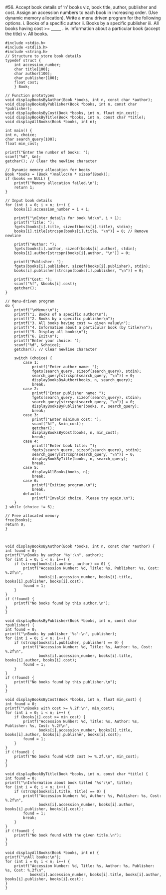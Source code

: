 #56. Accept book details of ‘n’ books viz, book title, author, publisher and cost. Assign an accession numbers to each book in increasing order. (Use dynamic memory allocation). Write a menu driven program for the following options. i. Books of a specific author ii. Books by a specific publisher iii. All books having cost >= _____ . iv. Information about a particular book (accept the title) v. All books. 


    #include <stdio.h>
    #include <stdlib.h>
    #include <string.h>
    // Structure to store book details
    typedef struct {
        int accession_number;
        char title[100];
        char author[100];
        char publisher[100];
        float cost;
        } Book;

    // Function prototypes
    void displayBooksByAuthor(Book *books, int n, const char *author);
    void displayBooksByPublisher(Book *books, int n, const char *publisher);
    void displayBooksByCost(Book *books, int n, float min_cost);
    void displayBookByTitle(Book *books, int n, const char *title);
    void displayAllBooks(Book *books, int n);

    int main() {
    int n, choice;
    char search_query[100];
    float min_cost;

    printf("Enter the number of books: ");
    scanf("%d", &n);
    getchar(); // Clear the newline character

    // Dynamic memory allocation for books
    Book *books = (Book *)malloc(n * sizeof(Book));
    if (books == NULL) {
        printf("Memory allocation failed.\n");
        return 1;
    }

    // Input book details
    for (int i = 0; i < n; i++) {
        books[i].accession_number = i + 1;

        printf("\nEnter details for book %d:\n", i + 1);
        printf("Title: ");
        fgets(books[i].title, sizeof(books[i].title), stdin);
        books[i].title[strcspn(books[i].title, "\n")] = 0; // Remove newline

        printf("Author: ");
        fgets(books[i].author, sizeof(books[i].author), stdin);
        books[i].author[strcspn(books[i].author, "\n")] = 0;

        printf("Publisher: ");
        fgets(books[i].publisher, sizeof(books[i].publisher), stdin);
        books[i].publisher[strcspn(books[i].publisher, "\n")] = 0;

        printf("Cost: ");
        scanf("%f", &books[i].cost);
        getchar();
    }

    // Menu-driven program
    do {
        printf("\nMenu:\n");
        printf("1. Books of a specific author\n");
        printf("2. Books by a specific publisher\n");
        printf("3. All books having cost >= given value\n");
        printf("4. Information about a particular book (by title)\n");
        printf("5. Display all books\n");
        printf("6. Exit\n");
        printf("Enter your choice: ");
        scanf("%d", &choice);
        getchar(); // Clear newline character

        switch (choice) {
            case 1:
                printf("Enter author name: ");
                fgets(search_query, sizeof(search_query), stdin);
                search_query[strcspn(search_query, "\n")] = 0;
                displayBooksByAuthor(books, n, search_query);
                break;
            case 2:
                printf("Enter publisher name: ");
                fgets(search_query, sizeof(search_query), stdin);
                search_query[strcspn(search_query, "\n")] = 0;
                displayBooksByPublisher(books, n, search_query);
                break;
            case 3:
                printf("Enter minimum cost: ");
                scanf("%f", &min_cost);
                getchar();
                displayBooksByCost(books, n, min_cost);
                break;
            case 4:
                printf("Enter book title: ");
                fgets(search_query, sizeof(search_query), stdin);
                search_query[strcspn(search_query, "\n")] = 0;
                displayBookByTitle(books, n, search_query);
                break;
            case 5:
                displayAllBooks(books, n);
                break;
            case 6:
                printf("Exiting program.\n");
                break;
            default:
                printf("Invalid choice. Please try again.\n");
        }
    } while (choice != 6);

    // Free allocated memory
    free(books);
    return 0;
    }
    
    
    
    void displayBooksByAuthor(Book *books, int n, const char *author) {
    int found = 0;
    printf("\nBooks by author '%s':\n", author);
    for (int i = 0; i < n; i++) {
        if (strcmp(books[i].author, author) == 0) {
            printf("Accession Number: %d, Title: %s, Publisher: %s, Cost: %.2f\n",
                   books[i].accession_number, books[i].title, books[i].publisher, books[i].cost);
            found = 1;
        }
    }
    if (!found) {
        printf("No books found by this author.\n");
    }
    }

    void displayBooksByPublisher(Book *books, int n, const char *publisher) {
    int found = 0;
    printf("\nBooks by publisher '%s':\n", publisher);
    for (int i = 0; i < n; i++) {
        if (strcmp(books[i].publisher, publisher) == 0) {
            printf("Accession Number: %d, Title: %s, Author: %s, Cost: %.2f\n",
                   books[i].accession_number, books[i].title, books[i].author, books[i].cost);
            found = 1;
        }
    }
    if (!found) {
        printf("No books found by this publisher.\n");
    }
    }

    void displayBooksByCost(Book *books, int n, float min_cost) {
    int found = 0;
    printf("\nBooks with cost >= %.2f:\n", min_cost);
    for (int i = 0; i < n; i++) {
        if (books[i].cost >= min_cost) {
            printf("Accession Number: %d, Title: %s, Author: %s, Publisher: %s, Cost: %.2f\n",
                   books[i].accession_number, books[i].title, books[i].author, books[i].publisher, books[i].cost);
            found = 1;
        }
    }
    if (!found) {
        printf("No books found with cost >= %.2f.\n", min_cost);
    }
    }

    void displayBookByTitle(Book *books, int n, const char *title) {
    int found = 0;
    printf("\nInformation about book titled '%s':\n", title);
    for (int i = 0; i < n; i++) {
        if (strcmp(books[i].title, title) == 0) {
            printf("Accession Number: %d, Author: %s, Publisher: %s, Cost: %.2f\n",
                   books[i].accession_number, books[i].author, books[i].publisher, books[i].cost);
            found = 1;
            break;
        }
    }
    if (!found) {
        printf("No book found with the given title.\n");
    }
    }

    void displayAllBooks(Book *books, int n) {
    printf("\nAll books:\n");
    for (int i = 0; i < n; i++) {
        printf("Accession Number: %d, Title: %s, Author: %s, Publisher: %s, Cost: %.2f\n",
               books[i].accession_number, books[i].title, books[i].author, books[i].publisher, books[i].cost);
    }
    }
